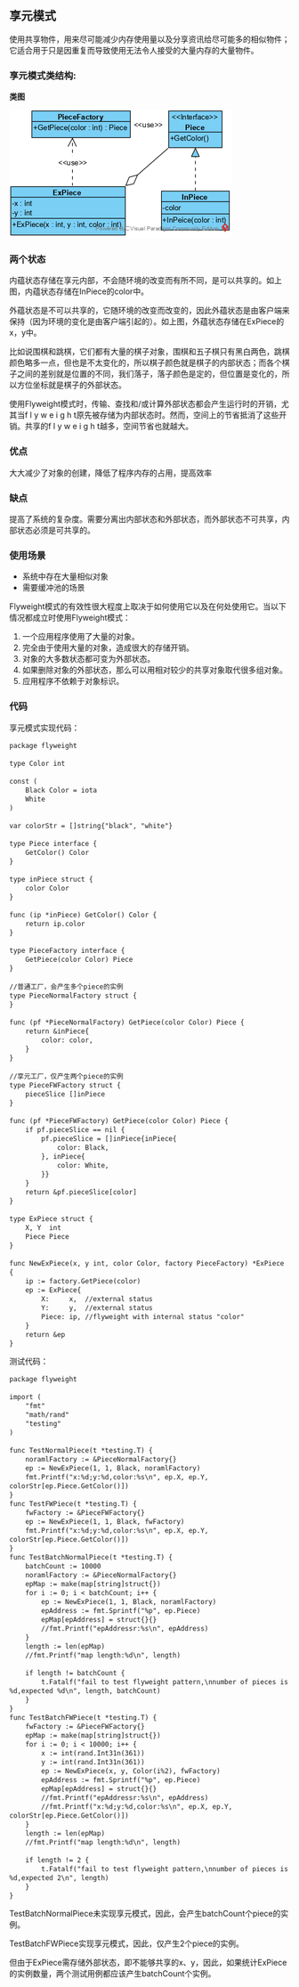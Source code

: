 ## 享元模式

使用共享物件，用来尽可能减少内存使用量以及分享资讯给尽可能多的相似物件；它适合用于只是因重复而导致使用无法令人接受的大量内存的大量物件。



### 享元模式类结构:

**类图**

![享元模式类图](./images/flyweight.png)



### 两个状态

内蕴状态存储在享元内部，不会随环境的改变而有所不同，是可以共享的。如上图，内蕴状态存储在InPiece的color中。

外蕴状态是不可以共享的，它随环境的改变而改变的，因此外蕴状态是由客户端来保持（因为环境的变化是由客户端引起的）。如上图，外蕴状态存储在ExPiece的x，y中。

比如说围棋和跳棋，它们都有大量的棋子对象，围棋和五子棋只有黑白两色，跳棋颜色略多一点，但也是不太变化的，所以棋子颜色就是棋子的内部状态；而各个棋子之间的差别就是位置的不同，我们落子，落子颜色是定的，但位置是变化的，所以方位坐标就是棋子的外部状态。

使用Flyweight模式时，传输、查找和/或计算外部状态都会产生运行时的开销，尤其当f l y w e i g h t原先被存储为内部状态时。然而，空间上的节省抵消了这些开销。共享的f l y w e i g h t越多，空间节省也就越大。



### 优点

大大减少了对象的创建，降低了程序内存的占用，提高效率																																																				

### 缺点

提高了系统的复杂度。需要分离出内部状态和外部状态，而外部状态不可共享，内部状态必须是可共享的。

### 使用场景

- 系统中存在大量相似对象
- 需要缓冲池的场景

Flyweight模式的有效性很大程度上取决于如何使用它以及在何处使用它。当以下情况都成立时使用Flyweight模式：

1. 一个应用程序使用了大量的对象。
2. 完全由于使用大量的对象，造成很大的存储开销。
3. 对象的大多数状态都可变为外部状态。
4. 如果删除对象的外部状态，那么可以用相对较少的共享对象取代很多组对象。
5. 应用程序不依赖于对象标识。

### 代码

享元模式实现代码：

```golang
package flyweight

type Color int

const (
	Black Color = iota
	White
)

var colorStr = []string{"black", "white"}

type Piece interface {
	GetColor() Color
}

type inPiece struct {
	color Color
}

func (ip *inPiece) GetColor() Color {
	return ip.color
}

type PieceFactory interface {
	GetPiece(color Color) Piece
}

//普通工厂，会产生多个piece的实例
type PieceNormalFactory struct {
}

func (pf *PieceNormalFactory) GetPiece(color Color) Piece {
	return &inPiece{
		color: color,
	}
}

//享元工厂，仅产生两个piece的实例
type PieceFWFactory struct {
	pieceSlice []inPiece
}

func (pf *PieceFWFactory) GetPiece(color Color) Piece {
	if pf.pieceSlice == nil {
		pf.pieceSlice = []inPiece{inPiece{
			color: Black,
		}, inPiece{
			color: White,
		}}
	}
	return &pf.pieceSlice[color]
}

type ExPiece struct {
	X, Y  int
	Piece Piece
}

func NewExPiece(x, y int, color Color, factory PieceFactory) *ExPiece {
	ip := factory.GetPiece(color)
	ep := ExPiece{
		X:     x,  //external status
		Y:     y,  //external status
		Piece: ip, //flyweight with internal status "color"
	}
	return &ep
}

```



测试代码：

```golang
package flyweight

import (
	"fmt"
	"math/rand"
	"testing"
)

func TestNormalPiece(t *testing.T) {
	noramlFactory := &PieceNormalFactory{}
	ep := NewExPiece(1, 1, Black, noramlFactory)
	fmt.Printf("x:%d;y:%d,color:%s\n", ep.X, ep.Y, colorStr[ep.Piece.GetColor()])
}
func TestFWPiece(t *testing.T) {
	fwFactory := &PieceFWFactory{}
	ep := NewExPiece(1, 1, Black, fwFactory)
	fmt.Printf("x:%d;y:%d,color:%s\n", ep.X, ep.Y, colorStr[ep.Piece.GetColor()])
}
func TestBatchNormalPiece(t *testing.T) {
	batchCount := 10000
	noramlFactory := &PieceNormalFactory{}
	epMap := make(map[string]struct{})
	for i := 0; i < batchCount; i++ {
		ep := NewExPiece(1, 1, Black, noramlFactory)
		epAddress := fmt.Sprintf("%p", ep.Piece)
		epMap[epAddress] = struct{}{}
		//fmt.Printf("epAddressr:%s\n", epAddress)
	}
	length := len(epMap)
	//fmt.Printf("map length:%d\n", length)

	if length != batchCount {
		t.Fatalf("fail to test flyweight pattern,\nnumber of pieces is %d,expected %d\n", length, batchCount)
	}
}
func TestBatchFWPiece(t *testing.T) {
	fwFactory := &PieceFWFactory{}
	epMap := make(map[string]struct{})
	for i := 0; i < 10000; i++ {
		x := int(rand.Int31n(361))
		y := int(rand.Int31n(361))
		ep := NewExPiece(x, y, Color(i%2), fwFactory)
		epAddress := fmt.Sprintf("%p", ep.Piece)
		epMap[epAddress] = struct{}{}
		//fmt.Printf("epAddressr:%s\n", epAddress)
		//fmt.Printf("x:%d;y:%d,color:%s\n", ep.X, ep.Y, colorStr[ep.Piece.GetColor()])
	}
	length := len(epMap)
	//fmt.Printf("map length:%d\n", length)

	if length != 2 {
		t.Fatalf("fail to test flyweight pattern,\nnumber of pieces is %d,expected 2\n", length)
	}
}

```

TestBatchNormalPiece未实现享元模式，因此，会产生batchCount个piece的实例。

TestBatchFWPiece实现享元模式，因此，仅产生2个piece的实例。

但由于ExPiece需存储外部状态，即不能够共享的x、y，因此，如果统计ExPiece的实例数量，两个测试用例都应该产生batchCount个实例。